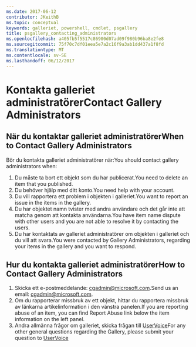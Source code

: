 ```yaml
---
ms.date: 2017-06-12
contributor: JKeithB
ms.topic: conceptual
keywords: galleriet, powershell, cmdlet, psgallery
title: psgallery_contacting_administrators
ms.openlocfilehash: a405fb5f5517c86900d07ad09f980b96ba8e2fe8
ms.sourcegitcommit: 75f70c7df01eea5e7a2c16f9a3ab1dd437a1f8fd
ms.translationtype: MT
ms.contentlocale: sv-SE
ms.lasthandoff: 06/12/2017
---
```

# <a name="contact-gallery-administrators"></a><span data-ttu-id="48f6c-103">Kontakta galleriet administratörer</span><span class="sxs-lookup"><span data-stu-id="48f6c-103">Contact Gallery Administrators</span></span>

## <a name="when-to-contact-gallery-administrators"></a><span data-ttu-id="48f6c-104">När du kontaktar galleriet administratörer</span><span class="sxs-lookup"><span data-stu-id="48f6c-104">When to Contact Gallery Administrators</span></span>

<span data-ttu-id="48f6c-105">Bör du kontakta galleriet administratörer när:</span><span class="sxs-lookup"><span data-stu-id="48f6c-105">You should contact gallery administrators when:</span></span>

1. <span data-ttu-id="48f6c-106">Du måste ta bort ett objekt som du har publicerat.</span><span class="sxs-lookup"><span data-stu-id="48f6c-106">You need to delete an item that you published.</span></span>
2. <span data-ttu-id="48f6c-107">Du behöver hjälp med ditt konto.</span><span class="sxs-lookup"><span data-stu-id="48f6c-107">You need help with your account.</span></span>
3. <span data-ttu-id="48f6c-108">Du vill rapportera ett problem i objekten i galleriet.</span><span class="sxs-lookup"><span data-stu-id="48f6c-108">You want to report an issue in the items in the gallery.</span></span>
4. <span data-ttu-id="48f6c-109">Du har objektet namn tvister med andra användare och det går inte att matcha genom att kontakta användarna.</span><span class="sxs-lookup"><span data-stu-id="48f6c-109">You have item name dispute with other users and you are not able to resolve it by contacting the users.</span></span>
5. <span data-ttu-id="48f6c-110">Du har kontaktats av galleriet administratörer om objekten i galleriet och du vill att svara.</span><span class="sxs-lookup"><span data-stu-id="48f6c-110">You were contacted by Gallery Administrators, regarding your items in the gallery and you want to respond.</span></span>

## <a name="how-to-contact-gallery-administrators"></a><span data-ttu-id="48f6c-111">Hur du kontakta galleriet administratörer</span><span class="sxs-lookup"><span data-stu-id="48f6c-111">How to Contact Gallery Administrators</span></span>

1. <span data-ttu-id="48f6c-112">Skicka ett e-postmeddelande: cgadmin@microsoft.com.</span><span class="sxs-lookup"><span data-stu-id="48f6c-112">Send us an email: cgadmin@microsoft.com.</span></span>
2. <span data-ttu-id="48f6c-113">Om du rapporterar missbruk av ett objekt, hittar du rapportera missbruk av länkarna artikelinformation i den vänstra panelen.</span><span class="sxs-lookup"><span data-stu-id="48f6c-113">If you are reporting abuse of an item, you can find Report Abuse link below the item information on the left panel.</span></span>
3. <span data-ttu-id="48f6c-114">Andra allmänna frågor om galleriet, skicka frågan till [UserVoice](http://windowsserver.uservoice.com/forums/301869-powershell)</span><span class="sxs-lookup"><span data-stu-id="48f6c-114">For any other general questions regarding the Gallery, please submit your question to [UserVoice](http://windowsserver.uservoice.com/forums/301869-powershell)</span></span>

